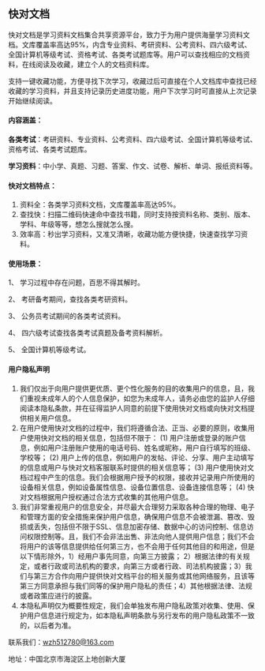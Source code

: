 ## 快对文档

快对文档是学习资料文档集合共享资源平台，致力于为用户提供海量学习资料文档。文库覆盖率高达95%，内含专业资料、考研资料、公考资料、四六级考试、全国计算机等级考试、资格考试、各类考试题库等。用户可以查找相应的文档资料，在线阅读及收藏，建立个人的文档资料库。

支持一键收藏功能，方便寻找下次学习，收藏过后可直接在个人文档库中查找已经收藏的学习资料，并且支持记录历史进度功能，用户下次学习时可直接从上次记录开始继续阅读。

#### 内容涵盖：

**各类考试**：考研资料、专业资料、公考资料、四六级考试、全国计算机等级考试、资格考试、各类考试题库。

**学习资料**：中小学、真题、习题、答案、作文、试卷、解析、单词、报纸资料等。

#### 快对文档特点：

1. 资料全：各类学习资料文档，文库覆盖率高达95%。
2.  查找快：扫描二维码快速命中查找书籍，同时支持按资料名称、类别、版本、学科、年级等等，想怎么搜就怎么搜。
3.  效率高：秒出学习资料，又准又清晰，收藏功能方便快捷，快速查找学习资料。

#### 使用场景：

1、 学习过程中存在问题，百思不得其解时。

2、 考研备考期间，查找各类考研资料。

3、 公务员考试期间的各类考试资料。

4、 四六级考试查找各类考试真题及备考资料解析。

5、 全国计算机等级考试。

#### 用户隐私声明
1.	我们仅出于向用户提供更优质、更个性化服务的目的收集用户的信息，且，我们重视未成年人的个人信息保护，如您为未成年人，请务必由您的监护人仔细阅读本隐私条款，并在征得监护人同意的前提下使用快对文档或向快对文档提供相关用户信息。
2.	在用户使用快对文档的过程中，我们将遵循合法、正当、必要的原则，收集用户使用快对文档的相关信息，包括但不限于：
(1)      用户注册或登录的账户信息，例如用户注册账户使用的电话号码、姓名或昵称，用户自行填写的班级、学校等；
(2)      用户上传的信息，例如用户的发帖、评论、分享、用户主动填写的信息或用户与快对文档客服联系时提供的相关信息等；
(3)      用户使用快对文档过程中产生的信息。我们会根据用户授予的权限，接收并记录用户所使用的设备相关信息，例如设备属性信息、设备位置信息、设备连接信息等；
(4)      快对文档根据用户授权通过合法方式收集的其他用户信息。
3.	我们非常重视用户的信息安全，并尽最大合理努力采取各种合理的物理、电子和管理方面的安全措施来保护用户信息，确保用户信息不会被泄漏、篡改、毁损或丢失，包括但不限于SSL、信息加密存储、数据中心的访问控制、信息访问权限控制等。且，我们不会非法出售、非法向他人提供用户信息；我们不会将用户的该等信息提供给任何第三方，也不会用于任何其他目的和用途，但是以下情形除外，1）经用户事先同意，向第三方披露； 2）根据法律的有关规定，或者行政或司法机构的要求，向第三方或者行政、司法机构披露；3）我们与第三方合作向用户提供快对文档平台的相关服务或其他网络服务，且该等第三方同意承担与我们同等的保护用户隐私的责任；4）其他根据法律、法规或者政策应进行的披露。
4.	本隐私声明仅为概要性规定，我们会单独发布用户隐私政策对收集、使用、保护用户信息进行规定为，如本隐私声明条款与另行发布的用户隐私政策不一致的，以后者为准。


联系我们：wzh512780@163.com

地址：中国北京市海淀区上地创新大厦
